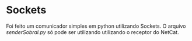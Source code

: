 # Sockets

Foi feito um comunicador simples em python utilizando Sockets. O arquivo _senderSobral.py_ só pode ser utilizando utilizando o receptor do NetCat.